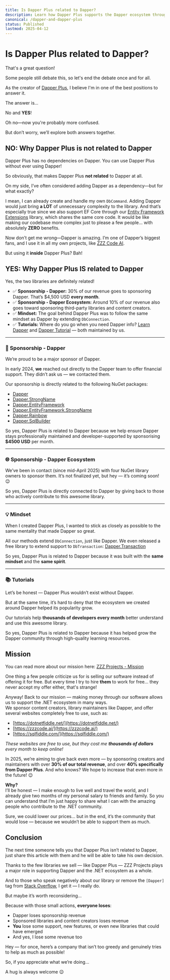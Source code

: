 ```yaml
---
title: Is Dapper Plus related to Dapper?
description: Learn how Dapper Plus supports the Dapper ecosystem through sponsorships, shared mindset, and free community tools 
canonical: /dapper-and-dapper-plus
status: Published
lastmod: 2025-04-12
---
```


# Is Dapper Plus related to Dapper?

That's a great question!

Some people still debate this, so let's end the debate once and for all.

As the creator of [Dapper Plus](https://dapper-plus.net/), I believe I'm in one of the best positions to answer it.

The answer is...

No and **YES**!

Oh no—now you're probably more confused.

But don’t worry, we’ll explore both answers together.

## NO: Why Dapper Plus is not related to Dapper

Dapper Plus has no dependencies on Dapper.  You can use Dapper Plus without ever using Dapper!

So obviously, that makes Dapper Plus **not related** to Dapper at all.

On my side, I’ve often considered adding Dapper as a dependency—but for what exactly?  

I mean, I can already create and handle my own `DbCommand`. Adding Dapper would just bring **a LOT** of unnecessary complexity to the library. And that’s especially true since we also support EF Core through our [Entity Framework Extensions](https://entityframework-extensions.net/) library, which shares the same core code. It would be like making our codebase more complex just to please a few people... with absolutely **ZERO** benefits.

Now don’t get me wrong—Dapper is amazing.  I’m one of Dapper’s biggest fans, and I use it in all my own projects, like [ZZZ Code AI](https://zzzcode.ai/).

But using it **inside** Dapper Plus? Bah!

## YES: Why Dapper Plus **IS** related to Dapper

Yes, the two libraries are definitely related!

- ✅ **Sponsorship - Dapper:** 30% of our revenue goes to sponsoring Dapper. That’s $4,500 USD **every month**.
- ✅ **Sponsorship - Dapper Ecosystem:** Around 10% of our revenue also goes toward sponsoring third-party libraries and content creators.
- ✅ **Mindset:** The goal behind Dapper Plus was to follow the same mindset as Dapper by extending `DbConnection`.
- ✅ **Tutorials:** Where do you go when you need Dapper info? [Learn Dapper](https://www.learndapper.com/) and [Dapper Tutorial](https://dappertutorial.net/) — both maintained by us.

---

### 🧾 Sponsorship - Dapper

We’re proud to be a major sponsor of Dapper.

In early 2024, **we** reached out directly to the Dapper team to offer financial support. They didn’t ask us — we contacted them.

Our sponsorship is directly related to the following NuGet packages:
- [Dapper](https://www.nuget.org/packages/Dapper)
- [Dapper.StrongName](https://www.nuget.org/packages/Dapper.StrongName)
- [Dapper.EntityFramework](https://www.nuget.org/packages/Dapper.EntityFramework)
- [Dapper.EntityFramework.StrongName](https://www.nuget.org/packages/Dapper.EntityFramework.StrongName)
- [Dapper.Rainbow](https://www.nuget.org/packages/Dapper.Rainbow)
- [Dapper.SqlBuilder](https://www.nuget.org/packages/Dapper.SqlBuilder)

So yes, Dapper Plus is related to Dapper because we help ensure Dapper stays professionally maintained and developer-supported by sponsorising **$4500 USD** per month.

---

### 🌐 Sponsorship - Dapper Ecosystem

We’ve been in contact (since mid-April 2025) with four NuGet library owners to sponsor them. It’s not finalized yet, but hey — it’s coming soon! 😉

So yes, Dapper Plus is directly connected to Dapper by giving back to those who actively contribute to this awesome library.

---

### 💡 Mindset

When I created Dapper Plus, I wanted to stick as closely as possible to the same mentality that made Dapper so great.

All our methods extend `DbConnection`, just like Dapper. We even released a free library to extend support to `DbTransaction`: [Dapper.Transaction](https://www.learndapper.com/misc/transaction#dapper-transaction-library)

So yes, Dapper Plus is related to Dapper because it was built with the **same mindset** and the **same spirit**.

---

### 📚 Tutorials

Let’s be honest — Dapper Plus wouldn’t exist without Dapper.

But at the same time, it’s hard to deny that the ecosystem we created around Dapper helped its popularity grow.

Our tutorials help **thousands of developers every month** better understand and use this awesome library.

So yes, Dapper Plus is related to Dapper because it has helped grow the Dapper community through high-quality learning resources.

## Mission

You can read more about our mission here: [ZZZ Projects - Mission](https://zzzprojects.com/mission)

One thing a few people criticize us for is selling our software instead of offering it for free.  But every time I try to hire **them** to work for free... they never accept my offer either, that's strange!

Anyway! Back to our mission — making money through our software allows us to support the .NET ecosystem in many ways.  
We sponsor content creators, library maintainers like Dapper, and offer several websites completely free to use, such as:

- [https://dotnetfiddle.net/](https://dotnetfiddle.net/)  
- [https://zzzcode.ai/](https://zzzcode.ai/)  
- [https://sqlfiddle.com/](https://sqlfiddle.com/)

_These websites are free to use, but they cost me **thousands of dollars** every month to keep online!_

In 2025, we’re aiming to give back even more — by sponsoring creators and maintainers with over **30% of our total revenue**, and over **40% specifically from Dapper Plus**. And who knows? We hope to increase that even more in the future! 😉

**Why?**  
I’ll be honest — I make enough to live well and travel the world, and I already give two months of my personal salary to friends and family. So you can understand that I’m just happy to share what I can with the amazing people who contribute to the .NET community.

Sure, we could lower our prices… but in the end, it’s the community that would lose — because we wouldn’t be able to support them as much.

## Conclusion

The next time someone tells you that Dapper Plus isn’t related to Dapper, just share this article with them and he will be able to take his own decision.

Thanks to the few libraries we sell — like Dapper Plus — ZZZ Projects plays a major role in supporting Dapper and the .NET ecosystem as a whole.

And to those who speak negatively about our library or remove the `[Dapper]` tag from [Stack Overflow](https://stackoverflow.com/questions/tagged/dapper-plus), I get it — I really do.

But maybe it’s worth reconsidering... 

Because with those small actions, **everyone loses**:

- Dapper loses sponsorship revenue  
- Sponsored libraries and content creators loses revenue
- **You** lose some support, new features, or even new libraries that could have emerged  
- And yes, I lose some revenue too

Hey — for once, here’s a company that isn’t too greedy and genuinely tries to help as much as possible!

So, if you appreciate what we’re doing...  

A hug is always welcome 😉